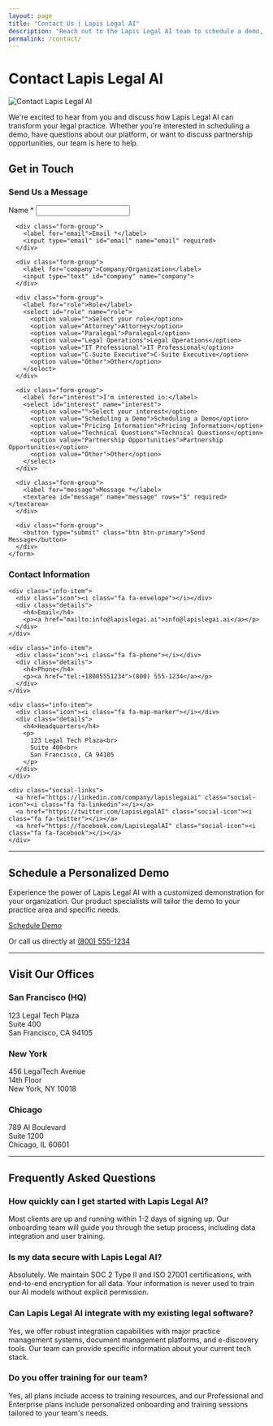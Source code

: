 ```yaml
---
layout: page
title: "Contact Us | Lapis Legal AI"
description: "Reach out to the Lapis Legal AI team to schedule a demo, ask questions, or learn more about our revolutionary legal AI platform"
permalink: /contact/
---
```


# Contact Lapis Legal AI

![Contact Lapis Legal AI](../assets/images/contact-banner.jpg)

We're excited to hear from you and discuss how Lapis Legal AI can transform your legal practice. Whether you're interested in scheduling a demo, have questions about our platform, or want to discuss partnership opportunities, our team is here to help.

## Get in Touch

<div class="contact-grid">
  <div class="contact-form">
    <h3>Send Us a Message</h3>
    <form action="/submit-form" method="POST" id="contact-form">
      <div class="form-group">
        <label for="name">Name *</label>
        <input type="text" id="name" name="name" required>
      </div>
      
      <div class="form-group">
        <label for="email">Email *</label>
        <input type="email" id="email" name="email" required>
      </div>
      
      <div class="form-group">
        <label for="company">Company/Organization</label>
        <input type="text" id="company" name="company">
      </div>
      
      <div class="form-group">
        <label for="role">Role</label>
        <select id="role" name="role">
          <option value="">Select your role</option>
          <option value="Attorney">Attorney</option>
          <option value="Paralegal">Paralegal</option>
          <option value="Legal Operations">Legal Operations</option>
          <option value="IT Professional">IT Professional</option>
          <option value="C-Suite Executive">C-Suite Executive</option>
          <option value="Other">Other</option>
        </select>
      </div>
      
      <div class="form-group">
        <label for="interest">I'm interested in:</label>
        <select id="interest" name="interest">
          <option value="">Select your interest</option>
          <option value="Scheduling a Demo">Scheduling a Demo</option>
          <option value="Pricing Information">Pricing Information</option>
          <option value="Technical Questions">Technical Questions</option>
          <option value="Partnership Opportunities">Partnership Opportunities</option>
          <option value="Other">Other</option>
        </select>
      </div>
      
      <div class="form-group">
        <label for="message">Message *</label>
        <textarea id="message" name="message" rows="5" required></textarea>
      </div>
      
      <div class="form-group">
        <button type="submit" class="btn btn-primary">Send Message</button>
      </div>
    </form>
  </div>
  
  <div class="contact-info">
    <h3>Contact Information</h3>
    
    <div class="info-item">
      <div class="icon"><i class="fa fa-envelope"></i></div>
      <div class="details">
        <h4>Email</h4>
        <p><a href="mailto:info@lapislegai.ai">info@lapislegai.ai</a></p>
      </div>
    </div>
    
    <div class="info-item">
      <div class="icon"><i class="fa fa-phone"></i></div>
      <div class="details">
        <h4>Phone</h4>
        <p><a href="tel:+18005551234">(800) 555-1234</a></p>
      </div>
    </div>
    
    <div class="info-item">
      <div class="icon"><i class="fa fa-map-marker"></i></div>
      <div class="details">
        <h4>Headquarters</h4>
        <p>
          123 Legal Tech Plaza<br>
          Suite 400<br>
          San Francisco, CA 94105
        </p>
      </div>
    </div>
    
    <div class="social-links">
      <a href="https://linkedin.com/company/lapislegaiai" class="social-icon"><i class="fa fa-linkedin"></i></a>
      <a href="https://twitter.com/LapisLegalAI" class="social-icon"><i class="fa fa-twitter"></i></a>
      <a href="https://facebook.com/LapisLegalAI" class="social-icon"><i class="fa fa-facebook"></i></a>
    </div>
  </div>
</div>

---

## Schedule a Personalized Demo

Experience the power of Lapis Legal AI with a customized demonstration for your organization. Our product specialists will tailor the demo to your practice area and specific needs.

<div class="demo-cta">
  <a href="/schedule-demo" class="btn btn-primary btn-lg">Schedule Demo</a>
  <p>Or call us directly at <a href="tel:+18005551234">(800) 555-1234</a></p>
</div>

---

## Visit Our Offices

<div class="offices-grid">
  <div class="office-card">
    <h3>San Francisco (HQ)</h3>
    <p>
      123 Legal Tech Plaza<br>
      Suite 400<br>
      San Francisco, CA 94105
    </p>
  </div>
  
  <div class="office-card">
    <h3>New York</h3>
    <p>
      456 LegalTech Avenue<br>
      14th Floor<br>
      New York, NY 10018
    </p>
  </div>
  
  <div class="office-card">
    <h3>Chicago</h3>
    <p>
      789 AI Boulevard<br>
      Suite 1200<br>
      Chicago, IL 60601
    </p>
  </div>
</div>

---

## Frequently Asked Questions

<div class="faq-section">
  <div class="faq-item">
    <h3>How quickly can I get started with Lapis Legal AI?</h3>
    <p>Most clients are up and running within 1-2 days of signing up. Our onboarding team will guide you through the setup process, including data integration and user training.</p>
  </div>
  
  <div class="faq-item">
    <h3>Is my data secure with Lapis Legal AI?</h3>
    <p>Absolutely. We maintain SOC 2 Type II and ISO 27001 certifications, with end-to-end encryption for all data. Your information is never used to train our AI models without explicit permission.</p>
  </div>
  
  <div class="faq-item">
    <h3>Can Lapis Legal AI integrate with my existing legal software?</h3>
    <p>Yes, we offer robust integration capabilities with major practice management systems, document management platforms, and e-discovery tools. Our team can provide specific information about your current tech stack.</p>
  </div>
  
  <div class="faq-item">
    <h3>Do you offer training for our team?</h3>
    <p>Yes, all plans include access to training resources, and our Professional and Enterprise plans include personalized onboarding and training sessions tailored to your team's needs.</p>
  </div>
</div>